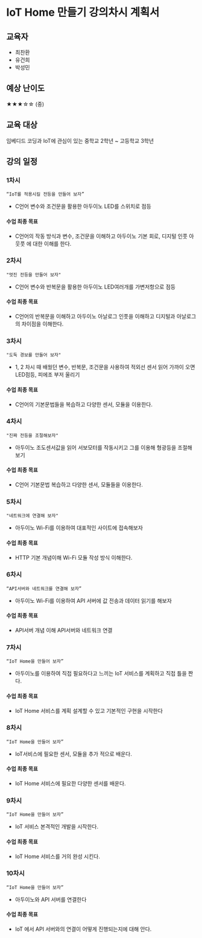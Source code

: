 # IoT Home 만들기 강의차시 계획서

## 교육자
* 최찬환
* 유건희
* 박성민

## 예상 난이도
★★★☆☆ (중)

## 교육 대상
임베디드 코딩과 IoT에 관심이 있는 중학교 2학년 ~ 고등학교 3학년

## 강의 일정

### 1차시
`“IoT를 적용시킬 전등을 만들어 보자”`
- C언어 변수와 조건문을 활용한 아두이노 LED를 스위치로 점등
#### 수업 최종 목표
- C언어의 작동 방식과 변수, 조건문을 이해하고 아두이노 기본 회로, 디지털 인풋 아웃풋 에 대한 이해를 한다. 

### 2차시
`"멋진 전등을 만들어 보자"`
- C언어 변수와 반복문을 활용한 아두이노 LED여러개를 가변저항으로 점등
#### 수업 최종 목표
- C언어의 반복문을 이해하고 아두이노 아날로그 인풋을 이해하고 디지털과 아날로그의 차이점을 이해한다.

### 3차시
`"도둑 경보를 만들어 보자"`
- 1, 2 차시 때 배웠던 변수, 반복문, 조건문을 사용하여 적외선 센서 읽어 가까이 오면 LED점등, 피에조 부저 울리기 
#### 수업 최종 목표
- C언어의 기본문법들을 복습하고 다양한 센서, 모듈을 이용한다.

### 4차시
`"진짜 전등을 조절해보자"`
- 아두이노 조도센서값을 읽어 서보모터를 작동시키고 그를 이용해 형광등을 조절해 보기
#### 수업 최종 목표
- C언어 기본문법 복습하고 다양한 센서, 모듈들을 이용한다.

### 5차시
`"네트워크에 연결해 보자"`
- 아두이노 Wi-Fi를 이용하여 대표적인 사이트에 접속해보자 
#### 수업 최종 목표
- HTTP 기본 개념이해 Wi-Fi 모듈 작성 방식 이해한다.

### 6차시
`“API서버와 네트워크를 연결해 보자”`
- 아두이노 Wi-Fi를 이용하여 API 서버에 값 전송과 데이터 읽기를 해보자
#### 수업 최종 목표
- API서버 개념 이해 API서버와 네트워크 연결

### 7차시
`“IoT Home을 만들어 보자”`
- 아두이노를 이용하여 직접 필요하다고 느끼는 IoT 서비스를 계획하고 직접 틀을 짠다.
#### 수업 최종 목표
- IoT Home 서비스를 계획 설계할 수 있고 기본적인 구현을 시작한다

### 8차시
`“IoT Home을 만들어 보자”`
- IoT서비스에 필요한 센서, 모듈을 추가 적으로 배운다.
#### 수업 최종 목표
- IoT Home 서비스에 필요한 다양한 센서를 배운다.

### 9차시
`“IoT Home을 만들어 보자”`
- IoT 서비스 본격적인 개발을 시작한다.
#### 수업 최종 목표
- IoT Home 서비스를 거의 완성 시킨다.

### 10차시
`“IoT Home을 만들어 보자”`
- 아두이노와 API 서버를 연결한다
#### 수업 최종 목표
- IoT 에서 API 서버와의 연결이 어떻게 진행되는지에 대해 안다.
